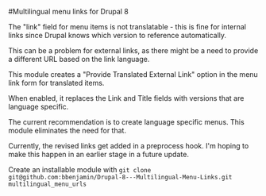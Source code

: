 #Multilingual menu links for Drupal 8

The "link" field for menu items is not translatable - this is fine for internal links
since Drupal knows which version to reference automatically.

This can be a problem for external links, as there might be a need to provide a different URL
based on the link language.

This module creates a "Provide Translated External Link" option in the menu link form for translated items.

When enabled, it replaces the Link and Title fields with versions that are language specific. 

The current recommendation is to create language specific menus. This module eliminates the need for that.

Currently, the revised links get added in a preprocess hook. I'm hoping to make this happen in an earlier stage
in a future update.

Create an installable module with 
`git clone git@github.com:bbenjamin/Drupal-8---Multilingual-Menu-Links.git multilingual_menu_urls`